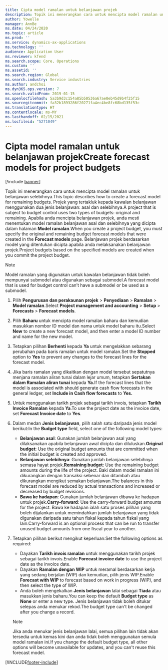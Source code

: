```yaml
---
title: Cipta model ramalan untuk belanjawan projek
description: Topik ini menerangkan cara untuk mencipta model ramalan untuk belanjawan selebihnya.
author: Yowelle
manager: AnnBe
ms.date: 04/24/2020
ms.topic: article
ms.prod: ''
ms.service: dynamics-ax-applications
ms.technology: ''
audience: Application User
ms.reviewer: kfend
ms.search.scope: Core, Operations
ms.custom: ''
ms.assetid: ''
ms.search.region: Global
ms.search.industry: Service industries
ms.author: andchoi
ms.dyn365.ops.version: 7
ms.search.validFrom: 2019-01-15
ms.openlocfilehash: 5a3b9d3c154a85b50536a67ae0eb45d9b4f25f15
ms.sourcegitcommit: fa32b1893286f20271fa4ec4be8fc68bd135f53c
ms.translationtype: HT
ms.contentlocale: ms-MY
ms.lasthandoff: 02/15/2021
ms.locfileid: "5271049"
---
```

# <a name="create-forecast-models-for-project-budgets"></a><span data-ttu-id="75610-103">Cipta model ramalan untuk belanjawan projek</span><span class="sxs-lookup"><span data-stu-id="75610-103">Create forecast models for project budgets</span></span> 

[!include [banner](../includes/banner.md)]

<span data-ttu-id="75610-104">Topik ini menerangkan cara untuk mencipta model ramalan untuk belanjawan selebihnya.</span><span class="sxs-lookup"><span data-stu-id="75610-104">This topic describes how to create a forecast model for remaining budgets.</span></span> <span data-ttu-id="75610-105">Projek yang tertakluk kepada kawalan belanjawan menggunakan dua jenis belanjawan: asal dan selebihnya.</span><span class="sxs-lookup"><span data-stu-id="75610-105">A project that is subject to budget control uses two types of budgets: original and remaining.</span></span> <span data-ttu-id="75610-106">Apabila anda mencipta belanjawan projek, anda mesti menentukan model ramalan belanjawan asal dan selebihnya yang dicipta dalam halaman **Model ramalan**.</span><span class="sxs-lookup"><span data-stu-id="75610-106">When you create a project budget, you must specify the original and remaining budget forecast models that were created in the **Forecast models** page.</span></span> <span data-ttu-id="75610-107">Belanjawan projek berdasarkan model yang ditentukan dicipta apabila anda melaksanakan belanjawan projek.</span><span class="sxs-lookup"><span data-stu-id="75610-107">Project budgets based on the specified models are created when you commit the project budget.</span></span>

> [!NOTE]
> <span data-ttu-id="75610-108">Model ramalan yang digunakan untuk kawalan belanjawan tidak boleh mempunyai submodel atau digunakan sebagai submodel.</span><span class="sxs-lookup"><span data-stu-id="75610-108">A forecast model that is used for budget control can’t have a submodel or be used as a submodel.</span></span>

1. <span data-ttu-id="75610-109">Pilih **Pengurusan dan perakaunan projek** > **Penyediaan** > **Ramalan**  > **Model ramalan**.</span><span class="sxs-lookup"><span data-stu-id="75610-109">Select **Project management and accounting** > **Setup** > **Forecasts**  > **Forecast models**.</span></span>
2. <span data-ttu-id="75610-110">Pilih **Baharu** untuk mencipta model ramalan baharu dan kemudian masukkan nombor ID model dan nama untuk model baharu itu.</span><span class="sxs-lookup"><span data-stu-id="75610-110">Select **New** to create a new forecast model, and then enter a model ID number and name for the new model.</span></span> 
3. <span data-ttu-id="75610-111">Tetapkan pilihan **Berhenti** kepada **Ya** untuk mengelakkan sebarang perubahan pada baris ramalan untuk model ramalan.</span><span class="sxs-lookup"><span data-stu-id="75610-111">Set the **Stopped** option to **Yes** to prevent any changes to the forecast lines for the forecast model.</span></span> 
4. <span data-ttu-id="75610-112">Jika baris ramalan yang dikaitkan dengan model tersebut sepatutnya menjana ramalan aliran tunai dalam lejar umum, tetapkan **Sertakan dalam Ramalan aliran tunai** kepada **Ya.**</span><span class="sxs-lookup"><span data-stu-id="75610-112">If the forecast lines that the model is associated with should generate cash flow forecasts in the general ledger, set **Include in Cash flow forecasts** to **Yes.**</span></span> 
5. <span data-ttu-id="75610-113">Untuk menggunakan tarikh projek sebagai tarikh invois, tetapkan **Tarikh Invoice Ramalan** kepada **Ya**.</span><span class="sxs-lookup"><span data-stu-id="75610-113">To use the project date as the invoice date, set **Forecast Invoice date** to **Yes**.</span></span> 
6. <span data-ttu-id="75610-114">Dalam medan **Jenis belanjawan**, pilih salah satu daripada jenis model berikut:</span><span class="sxs-lookup"><span data-stu-id="75610-114">In the **Budget type** field, select one of the following model types:</span></span>

   - <span data-ttu-id="75610-115">**Belanjawan asal**: Gunakan jumlah belanjawan asal yang dilaksanakan apabila belanjawan awal dicipta dan diluluskan.</span><span class="sxs-lookup"><span data-stu-id="75610-115">**Original budget**: Use the original budget amounts that are committed when the initial budget is created and approved.</span></span>
   - <span data-ttu-id="75610-116">**Belanjawan selebihnya**: Gunakan jumlah belanjawan selebihnya semasa hayat projek.</span><span class="sxs-lookup"><span data-stu-id="75610-116">**Remaining budget**: Use the remaining budget amounts during the life of the project.</span></span> <span data-ttu-id="75610-117">Baki dalam model ramalan ini dikurangkan dengan transaksi sebenar dan ditambah atau dikurangkan mengikut semakan belanjawan.</span><span class="sxs-lookup"><span data-stu-id="75610-117">The balances in this forecast model are reduced by actual transactions and increased or decreased by budget revisions.</span></span>
   - <span data-ttu-id="75610-118">**Bawa ke hadapan**: Gunakan jumlah belanjawan dibawa ke hadapan untuk projek.</span><span class="sxs-lookup"><span data-stu-id="75610-118">**Carry-forward**: Use the carry-forward budget amounts for the project.</span></span> <span data-ttu-id="75610-119">Bawa ke hadapan ialah satu proses pilihan yang boleh dijalankan untuk memindahkan jumlah belanjawan yang tidak digunakan daripada satu tahun fiskal kepada tahun fiskal yang lain.</span><span class="sxs-lookup"><span data-stu-id="75610-119">Carry-forward is an optional process that can be run to transfer unused budget amounts from one fiscal year to another.</span></span>

7. <span data-ttu-id="75610-120">Tetapkan pilihan berikut mengikut keperluan:</span><span class="sxs-lookup"><span data-stu-id="75610-120">Set the following options as required:</span></span>

   - <span data-ttu-id="75610-121">Dayakan **Tarikh invois ramalan** untuk menggunakan tarikh projek sebagai tarikh invois.</span><span class="sxs-lookup"><span data-stu-id="75610-121">Enable **Forecast invoice date** to use the project date as the invoice date.</span></span>
   - <span data-ttu-id="75610-122">Dayakan **Ramalan dengan WIP** untuk meramal berdasarkan kerja yang sedang berjalan (WIP) dan kemudian, pilih jenis WIP.</span><span class="sxs-lookup"><span data-stu-id="75610-122">Enable **Forecast with WIP** to forecast based on work in progress (WIP), and then select the type of WIP.</span></span> 
   - <span data-ttu-id="75610-123">Anda boleh mengekalkan **Jenis belanjawan** lalai sebagai **Tiada** atau masukkan jenis baharu.</span><span class="sxs-lookup"><span data-stu-id="75610-123">You can keep the default **Budget type** as **None** or enter a new type.</span></span> <span data-ttu-id="75610-124">Jenis belanjawan tidak boleh ditukar selepas anda menukar rekod.</span><span class="sxs-lookup"><span data-stu-id="75610-124">The budget type can't be changed after you change a record.</span></span>     
    > [!NOTE]
    > <span data-ttu-id="75610-125">Jika anda menukar jenis belanjawan lalai, semua pilihan lain tidak akan tersedia untuk kemas kini dan anda tidak boleh menggunakan semula model ramalan ini.</span><span class="sxs-lookup"><span data-stu-id="75610-125">If you change the default budget type, all other options will become unavailable for updates, and you can't reuse this forecast model.</span></span> 
   


 



[!INCLUDE[footer-include](../includes/footer-banner.md)]